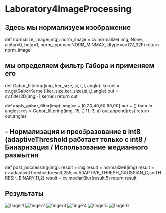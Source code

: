 # Laboratory4ImageProcessing

## Здесь мы нормализуем изображение
def normalize_image(img):
    norm_image = cv.normalize(
        img, None, alpha=0, beta=1, norm_type=cv.NORM_MINMAX, dtype=cv.CV_32F)
    return norm_image
    
## мы определяем фильтр Габора и применяем его
def Gabor_filtering(img, ker_size, si, t, l, angle):
    kernel = cv.getGaborKernel((ker_size,ker_size),si,t,l,angle)
    out =  cv.filter2D(img,-1,kernel)
    return out
    
def apply_gabor_filter(img):
    angles = [0,20,40,60,80,90]
    out = []
    for a in angles:
        res = Gabor_filtering(img, 15, 7, 11, 3, a)
        out.append(res)
    return out,angles

##   - Нормализация и преобразование в int8 (adaptiveThreshold работает только с int8 / Бинаризация / Использование медианного размытия
def post_poccessing(img):
    result =  img
    result = normalize8(img)
    result = cv.adaptiveThreshold(result,255,cv.ADAPTIVE_THRESH_GAUSSIAN_C,cv.THRESH_BINARY,11,2)
    result = cv.medianBlur(result,5)
    return result
## Результаты
![finger1](https://user-images.githubusercontent.com/65180398/147357451-130d3eda-c5c0-4191-b72e-440efd8da4a2.png)
![finger2](https://user-images.githubusercontent.com/65180398/147357675-fc44a7e3-6855-4038-a62b-5486ddb8dc8a.png)
![finger3](https://user-images.githubusercontent.com/65180398/147357694-6305e94c-3616-4df2-9a28-04e344145422.png)
![finger4](https://user-images.githubusercontent.com/65180398/147357733-f7051d15-7d3b-45b0-857e-bf972d42a0ee.png)
![finger5](https://user-images.githubusercontent.com/65180398/147357753-b4e07409-0fec-459c-8f02-9e707589cdd0.png)
![finger6](https://user-images.githubusercontent.com/65180398/147357793-b167a235-5ceb-499f-bfea-7c9f84f7191b.png)
